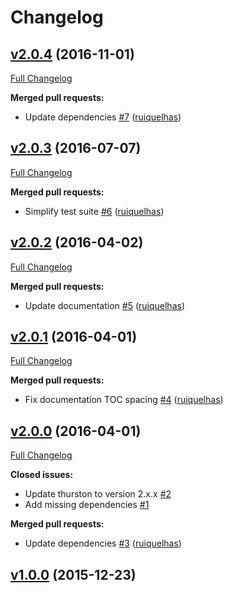# Changelog

## [v2.0.4](https://github.com/ruiquelhas/henning/tree/v2.0.4) (2016-11-01)
[Full Changelog](https://github.com/ruiquelhas/henning/compare/v2.0.3...v2.0.4)

**Merged pull requests:**

- Update dependencies [\#7](https://github.com/ruiquelhas/henning/pull/7) ([ruiquelhas](https://github.com/ruiquelhas))

## [v2.0.3](https://github.com/ruiquelhas/henning/tree/v2.0.3) (2016-07-07)
[Full Changelog](https://github.com/ruiquelhas/henning/compare/v2.0.2...v2.0.3)

**Merged pull requests:**

- Simplify test suite [\#6](https://github.com/ruiquelhas/henning/pull/6) ([ruiquelhas](https://github.com/ruiquelhas))

## [v2.0.2](https://github.com/ruiquelhas/henning/tree/v2.0.2) (2016-04-02)
[Full Changelog](https://github.com/ruiquelhas/henning/compare/v2.0.1...v2.0.2)

**Merged pull requests:**

- Update documentation [\#5](https://github.com/ruiquelhas/henning/pull/5) ([ruiquelhas](https://github.com/ruiquelhas))

## [v2.0.1](https://github.com/ruiquelhas/henning/tree/v2.0.1) (2016-04-01)
[Full Changelog](https://github.com/ruiquelhas/henning/compare/v2.0.0...v2.0.1)

**Merged pull requests:**

- Fix documentation TOC spacing [\#4](https://github.com/ruiquelhas/henning/pull/4) ([ruiquelhas](https://github.com/ruiquelhas))

## [v2.0.0](https://github.com/ruiquelhas/henning/tree/v2.0.0) (2016-04-01)
[Full Changelog](https://github.com/ruiquelhas/henning/compare/v1.0.0...v2.0.0)

**Closed issues:**

- Update thurston to version 2.x.x [\#2](https://github.com/ruiquelhas/henning/issues/2)
- Add missing dependencies [\#1](https://github.com/ruiquelhas/henning/issues/1)

**Merged pull requests:**

- Update dependencies [\#3](https://github.com/ruiquelhas/henning/pull/3) ([ruiquelhas](https://github.com/ruiquelhas))

## [v1.0.0](https://github.com/ruiquelhas/henning/tree/v1.0.0) (2015-12-23)
